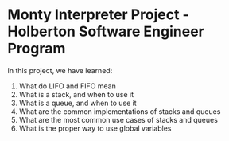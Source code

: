 # Monty Interpreter Project - Holberton Software Engineer Program

In this project, we have learned:

1. What do LIFO and FIFO mean
2. What is a stack, and when to use it
3. What is a queue, and when to use it 
4. What are the common implementations of stacks and queues
5. What are the most common use cases of stacks and queues
6. What is the proper way to use global variables
